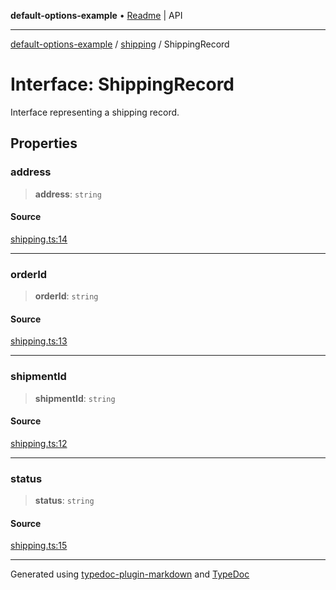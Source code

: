 **default-options-example** • [Readme](../../README.md) \| API

***

[default-options-example](../../modules.md) / [shipping](../README.md) / ShippingRecord

# Interface: ShippingRecord

Interface representing a shipping record.

## Properties

### address

> **address**: `string`

#### Source

[shipping.ts:14](https://github.com/tgreyuk/typedoc-plugin-markdown-examples/blob/ce7cd91/examples/core/src/shipping.ts#L14)

***

### orderId

> **orderId**: `string`

#### Source

[shipping.ts:13](https://github.com/tgreyuk/typedoc-plugin-markdown-examples/blob/ce7cd91/examples/core/src/shipping.ts#L13)

***

### shipmentId

> **shipmentId**: `string`

#### Source

[shipping.ts:12](https://github.com/tgreyuk/typedoc-plugin-markdown-examples/blob/ce7cd91/examples/core/src/shipping.ts#L12)

***

### status

> **status**: `string`

#### Source

[shipping.ts:15](https://github.com/tgreyuk/typedoc-plugin-markdown-examples/blob/ce7cd91/examples/core/src/shipping.ts#L15)

***

Generated using [typedoc-plugin-markdown](https://www.npmjs.com/package/typedoc-plugin-markdown) and [TypeDoc](https://typedoc.org/)
